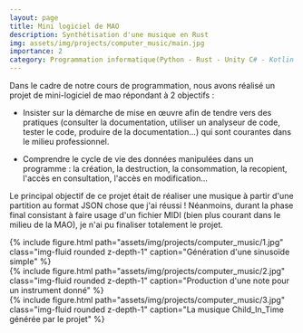 ```yaml
---
layout: page
title: Mini logiciel de MAO
description: Synthétisation d'une musique en Rust
img: assets/img/projects/computer_music/main.jpg
importance: 2
category: Programmation informatique(Python - Rust - Unity C# - Kotlin - SQLite3)
---
```


Dans le cadre de notre cours de programmation, nous avons réalisé un projet de mini-logiciel de mao répondant à 2 objectifs :

- Insister sur la démarche de mise en œuvre afin de tendre vers des pratiques (consulter la documentation, utiliser un analyseur de code, tester le code, produire de la documentation...) qui sont courantes dans le milieu professionnel.

- Comprendre le cycle de vie des données manipulées dans un programme : la création, la destruction, la consommation, la recopient, l'accès en consultation, l'accès en modification...

Le principal objectif de ce projet était de réaliser une musique à partir d'une partition au format JSON chose que j'ai réussi ! Néanmoins, durant la phase final consistant à faire usage d'un fichier MIDI (bien plus courant dans le milieu de la MAO), je n'ai pu finaliser totalement le projet.

<div class="row">
    <div class="col-sm mt-3 mt-md-0">
        {% include figure.html path="assets/img/projects/computer_music/1.jpg" class="img-fluid rounded z-depth-1" caption="Génération d'une sinusoïde simple" %}
    </div>
    <div class="col-sm mt-3 mt-md-0">
        {% include figure.html path="assets/img/projects/computer_music/2.jpg" class="img-fluid rounded z-depth-1" caption="Production d'une note pour un instrument donné" %}
    </div>
    <div class="col-sm mt-3 mt-md-0">
        {% include figure.html path="assets/img/projects/computer_music/3.jpg" class="img-fluid rounded z-depth-1" caption="La musique Child_In_Time générée par le projet" %}
    </div>
</div>
